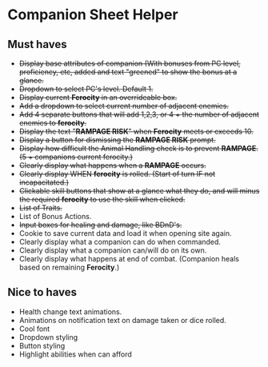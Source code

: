 # Companion Sheet Helper
## Must haves
- ~~Display base attributes of companion (With bonuses from PC level, proficiency, etc, added and text "greened" to show the bonus at a glance.~~
- ~~Dropdown to select PC's level. Default 1.~~
- ~~Display current **Ferocity** in an overrideable box.~~
- ~~Add a dropdown to select current number of adjacent enemies.~~
- ~~Add 4 separate buttons that will add 1,2,3, or 4 + the number of adjacent enemies to **ferocity**.~~
- ~~Display the text "**RAMPAGE RISK**" when **Ferocity** meets or exceeds 10.~~
- ~~Display a button for dismissing the **RAMPAGE RISK** prompt.~~
- ~~Display how difficult the Animal Handling check is to prevent **RAMPAGE**. (5 + companions current ferocity.)~~
- ~~Clearly display what happens when a **RAMPAGE** occurs.~~
- ~~Clearly display WHEN **ferocity** is rolled. (Start of turn IF not incapacitated.)~~
- ~~Clickable skill buttons that show at a glance what they do, and will minus the required **ferocity** to use the skill when clicked.~~
- ~~List of Traits.~~
- List of Bonus Actions.
- ~~Input boxes for healing and damage, like BDnD's.~~
- Cookie to save current data and load it when opening site again.
- Clearly display what a companion can do when commanded.
- Clearly display what a companion can/will do on its own.
- Clearly display what happens at end of combat. (Companion heals based on remaining **Ferocity**.)



## Nice to haves
- Health change text animations.
- Animations on notification text on damage taken or dice rolled.
- Cool font
- Dropdown styling
- Button styling
- Highlight abilities when can afford
